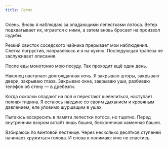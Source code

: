 ```yaml
---
title: Лотос
---
```


Осень. Вновь я наблюдаю за опадающими лепестками лотоса. Ветер подхватывает их,
играется с ними, а затем вновь бросает на произвол судьбы.

Резкий свисток соседского чайника прерывает мои наблюдения. Слегка погрустив,
направляюсь и я на кухню. Последующая трапеза не заслуживает описания.

После еды монотонно мою посуду. Так проходит ещё один день.

Наконец наступает долгожданная ночь. Я закрываю шторы, закрываю двери, закрываю
глаза. Закрываю окна, закрываю уши, разбиваю телефон об стену — в дребезги.

Когда осколки опадают на пол и перестают шевелиться, наступает полная тишина. Я
остаюсь наедине со своим дыханием и кровяным давлением, еле уловимо шуршащим в
ушах.

Пытаюсь воскресить в памяти лепестки лотоса, но тщетно. Перед внутренним взором
встаёт лишь башня, бесконечная каменная башня.

Взбираюсь по винтовой лестнице. Через несколько десятков ступеней начинает
кружиться голова. И снова я понимаю: мне не спастись.

